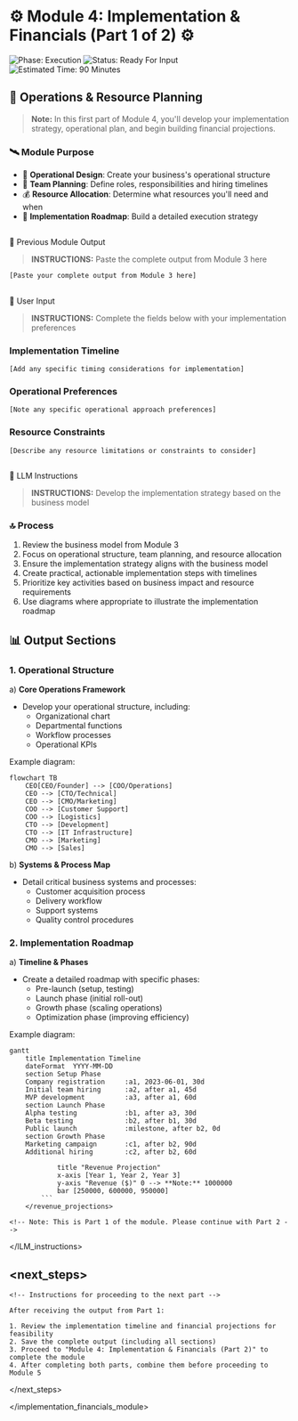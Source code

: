 # ⚙️ Module 4: Implementation & Financials (Part 1 of 2) ⚙️

![Phase: Execution](https://img.shields.io/badge/Phase-Execution-5BCEFA?style=for-the-badge)
![Status: Ready For Input](https://img.shields.io/badge/Status-Ready_For_Input-22C55E?style=for-the-badge)
![Estimated Time: 90 Minutes](https://img.shields.io/badge/Estimated_Time-90_Minutes-F5A9B8?style=flat-square)

## 👮 Operations & Resource Planning

> **Note:** In this first part of Module 4, you'll develop your implementation strategy, operational plan, and begin building financial projections.

### 🛰️ Module Purpose

- 💼 **Operational Design**: Create your business's operational structure
- 👬 **Team Planning**: Define roles, responsibilities and hiring timelines
- 💰 **Resource Allocation**: Determine what resources you'll need and when
- 📎 **Implementation Roadmap**: Build a detailed execution strategy

## 
📂 Previous Module Output

> **INSTRUCTIONS:** Paste the complete output from Module 3 here

```
[Paste your complete output from Module 3 here]
```



## 
📝 User Input

> **INSTRUCTIONS:** Complete the fields below with your implementation preferences

### Implementation Timeline
```
[Add any specific timing considerations for implementation]
```

### Operational Preferences
```
[Note any specific operational approach preferences]
```

### Resource Constraints
```
[Describe any resource limitations or constraints to consider]
```



## 
📓 LLM Instructions

> **INSTRUCTIONS:** Develop the implementation strategy based on the business model

### 🔝 Process

1. Review the business model from Module 3
2. Focus on operational structure, team planning, and resource allocation
3. Ensure the implementation strategy aligns with the business model
4. Create practical, actionable implementation steps with timelines
5. Prioritize key activities based on business impact and resource requirements
6. Use diagrams where appropriate to illustrate the implementation roadmap



## 📊 Output Sections

### 1. Operational Structure

a) **Core Operations Framework**
   - Develop your operational structure, including:
     - Organizational chart
     - Departmental functions
     - Workflow processes
     - Operational KPIs
   
   Example diagram:
   ```mermaid
   flowchart TB
       CEO[CEO/Founder] --> [COO/Operations]  
       CEO --> [CTO/Technical]  
       CEO --> [CMO/Marketing]  
       COO --> [Customer Support]  
       COO --> [Logistics]  
       CTO --> [Development]  
       CTO --> [IT Infrastructure]  
       CMO --> [Marketing] 
       CMO --> [Sales]  
   ```

b) **Systems & Process Map**
   - Detail critical business systems and processes:
     - Customer acquisition process
     - Delivery workflow
     - Support systems
     - Quality control procedures

### 2. Implementation Roadmap

a) **Timeline & Phases**
   - Create a detailed roadmap with specific phases:
     - Pre-launch (setup, testing)
     - Launch phase (initial roll-out)
     - Growth phase (scaling operations)
     - Optimization phase (improving efficiency)

   Example diagram:
   ```mermaid
   gantt
       title Implementation Timeline
       dateFormat  YYYY-MM-DD
       section Setup Phase
       Company registration     :a1, 2023-06-01, 30d
       Initial team hiring      :a2, after a1, 45d
       MVP development          :a3, after a1, 60d
       section Launch Phase
       Alpha testing            :b1, after a3, 30d
       Beta testing             :b2, after b1, 30d
       Public launch            :milestone, after b2, 0d
       section Growth Phase
       Marketing campaign       :c1, after b2, 90d
       Additional hiring        :c2, after b2, 60d
   ```
                title "Revenue Projection"
                x-axis [Year 1, Year 2, Year 3]
                y-axis "Revenue ($)" 0 --> **Note:** 1000000
                bar [250000, 600000, 950000]
            ```
        </revenue_projections>

    <!-- Note: This is Part 1 of the module. Please continue with Part 2 -->
</lLM_instructions>

## <next_steps>
    <!-- Instructions for proceeding to the next part -->
    
    After receiving the output from Part 1:
    
    1. Review the implementation timeline and financial projections for feasibility
    2. Save the complete output (including all sections)
    3. Proceed to "Module 4: Implementation & Financials (Part 2)" to complete the module
    4. After completing both parts, combine them before proceeding to Module 5
</next_steps>

</implementation_financials_module>
